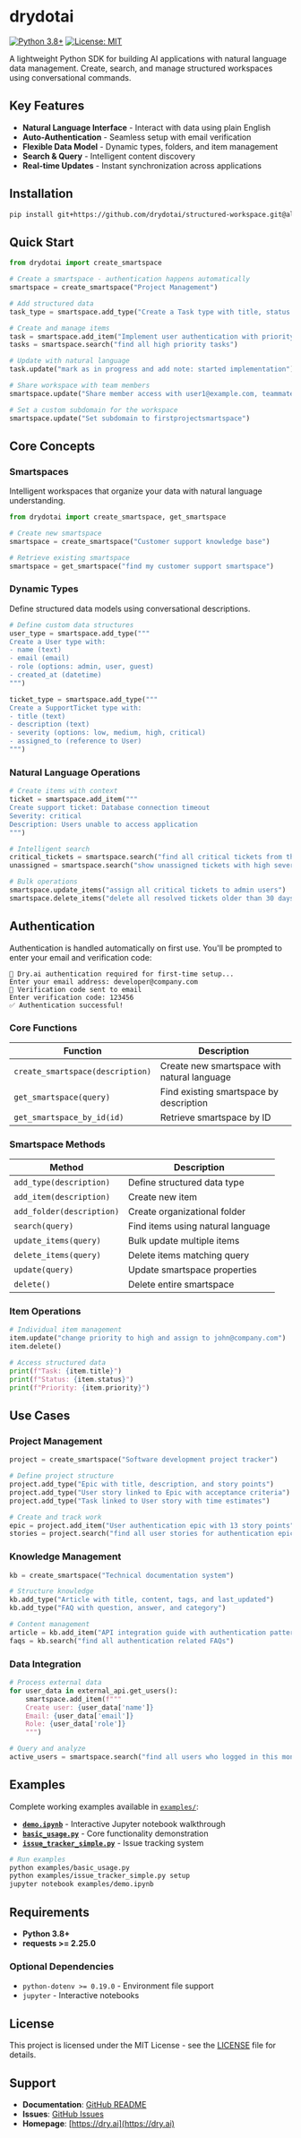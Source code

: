# drydotai

[![Python 3.8+](https://img.shields.io/badge/python-3.8+-blue.svg)](https://www.python.org/downloads/)
[![License: MIT](https://img.shields.io/badge/License-MIT-yellow.svg)](https://opensource.org/licenses/MIT)

A lightweight Python SDK for building AI applications with natural language data management. Create, search, and manage structured workspaces using conversational commands.

## Key Features

- **Natural Language Interface** - Interact with data using plain English
- **Auto-Authentication** - Seamless setup with email verification
- **Flexible Data Model** - Dynamic types, folders, and item management
- **Search & Query** - Intelligent content discovery
- **Real-time Updates** - Instant synchronization across applications

## Installation

```bash
pip install git+https://github.com/drydotai/structured-workspace.git@alpha
```

## Quick Start

```python
from drydotai import create_smartspace

# Create a smartspace - authentication happens automatically
smartspace = create_smartspace("Project Management")

# Add structured data
task_type = smartspace.add_type("Create a Task type with title, status (todo/in_progress/done), and priority (low/medium/high)")

# Create and manage items
task = smartspace.add_item("Implement user authentication with priority high")
tasks = smartspace.search("find all high priority tasks")

# Update with natural language
task.update("mark as in progress and add note: started implementation")

# Share workspace with team members
smartspace.update("Share member access with user1@example.com, teammate@example.com, and demo@example.com")

# Set a custom subdomain for the workspace
smartspace.update("Set subdomain to firstprojectsmartspace")
```

## Core Concepts

### Smartspaces
Intelligent workspaces that organize your data with natural language understanding.

```python
from drydotai import create_smartspace, get_smartspace

# Create new smartspace
smartspace = create_smartspace("Customer support knowledge base")

# Retrieve existing smartspace
smartspace = get_smartspace("find my customer support smartspace")
```

### Dynamic Types
Define structured data models using conversational descriptions.

```python
# Define custom data structures
user_type = smartspace.add_type("""
Create a User type with:
- name (text)
- email (email)
- role (options: admin, user, guest)
- created_at (datetime)
""")

ticket_type = smartspace.add_type("""
Create a SupportTicket type with:
- title (text)
- description (text)
- severity (options: low, medium, high, critical)
- assigned_to (reference to User)
""")
```

### Natural Language Operations

```python
# Create items with context
ticket = smartspace.add_item("""
Create support ticket: Database connection timeout
Severity: critical
Description: Users unable to access application
""")

# Intelligent search
critical_tickets = smartspace.search("find all critical tickets from this week")
unassigned = smartspace.search("show unassigned tickets with high severity")

# Bulk operations
smartspace.update_items("assign all critical tickets to admin users")
smartspace.delete_items("delete all resolved tickets older than 30 days")
```

## Authentication

Authentication is handled automatically on first use. You'll be prompted to enter your email and verification code:

```
🔐 Dry.ai authentication required for first-time setup...
Enter your email address: developer@company.com
📧 Verification code sent to email
Enter verification code: 123456
✅ Authentication successful!
```
### Core Functions

| Function | Description |
|----------|-------------|
| `create_smartspace(description)` | Create new smartspace with natural language |
| `get_smartspace(query)` | Find existing smartspace by description |
| `get_smartspace_by_id(id)` | Retrieve smartspace by ID |

### Smartspace Methods

| Method | Description |
|--------|-------------|
| `add_type(description)` | Define structured data type |
| `add_item(description)` | Create new item |
| `add_folder(description)` | Create organizational folder |
| `search(query)` | Find items using natural language |
| `update_items(query)` | Bulk update multiple items |
| `delete_items(query)` | Delete items matching query |
| `update(query)` | Update smartspace properties |
| `delete()` | Delete entire smartspace |

### Item Operations

```python
# Individual item management
item.update("change priority to high and assign to john@company.com")
item.delete()

# Access structured data
print(f"Task: {item.title}")
print(f"Status: {item.status}")
print(f"Priority: {item.priority}")
```

## Use Cases

### Project Management
```python
project = create_smartspace("Software development project tracker")

# Define project structure
project.add_type("Epic with title, description, and story points")
project.add_type("User story linked to Epic with acceptance criteria")
project.add_type("Task linked to User story with time estimates")

# Create and track work
epic = project.add_item("User authentication epic with 13 story points")
stories = project.search("find all user stories for authentication epic")
```

### Knowledge Management
```python
kb = create_smartspace("Technical documentation system")

# Structure knowledge
kb.add_type("Article with title, content, tags, and last_updated")
kb.add_type("FAQ with question, answer, and category")

# Content management
article = kb.add_item("API integration guide with authentication patterns")
faqs = kb.search("find all authentication related FAQs")
```

### Data Integration
```python
# Process external data
for user_data in external_api.get_users():
    smartspace.add_item(f"""
    Create user: {user_data['name']}
    Email: {user_data['email']}
    Role: {user_data['role']}
    """)

# Query and analyze
active_users = smartspace.search("find all users who logged in this month")
```

## Examples

Complete working examples available in [`examples/`](examples/):

- **[`demo.ipynb`](examples/demo.ipynb)** - Interactive Jupyter notebook walkthrough
- **[`basic_usage.py`](examples/basic_usage.py)** - Core functionality demonstration
- **[`issue_tracker_simple.py`](examples/issue_tracker_simple.py)** - Issue tracking system

```bash
# Run examples
python examples/basic_usage.py
python examples/issue_tracker_simple.py setup
jupyter notebook examples/demo.ipynb
```

## Requirements

- **Python 3.8+**
- **requests >= 2.25.0**

### Optional Dependencies
- `python-dotenv >= 0.19.0` - Environment file support
- `jupyter` - Interactive notebooks

## License

This project is licensed under the MIT License - see the [LICENSE](LICENSE) file for details.

## Support

- **Documentation**: [GitHub README](https://github.com/drydotai/structured-workspace)
- **Issues**: [GitHub Issues](https://github.com/drydotai/structured-workspace/issues)
- **Homepage**: [https://dry.ai](https://dry.ai)